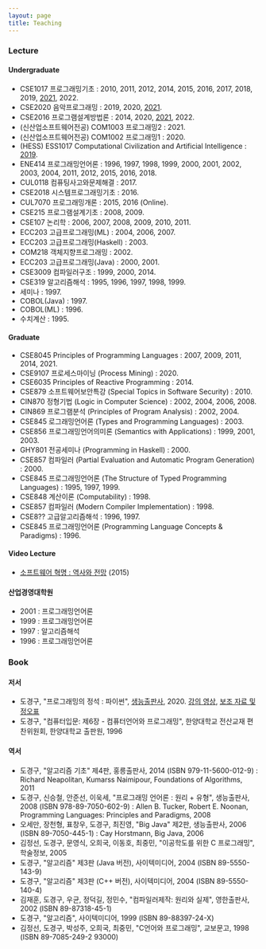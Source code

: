 ```yaml
---
layout: page
title: Teaching
---
```


### Lecture

#### Undergraduate
- CSE1017 프로그래밍기초 : 2010, 2011, 2012, 2014, 2015, 2016, 2017, 2018, 2019, [2021](https://doggzone.github.io/cse1017/), 2022.
- CSE2020 음악프로그래밍 : 2019, 2020, [2021](https://doggzone.github.io/cse2020/).
- CSE2016 프로그램설계방법론 : 2014, 2020, [2021](https://doggzone.github.io/cse2016/), 2022.
- (신산업소프트웨어전공) COM1003 프로그래밍2 : 2021.
- (신산업소프트웨어전공) COM1002 프로그래밍1 : 2020.
- (HESS) ESS1017 Computational Civilization and Artificial Intelligence : [2019](https://doggzone.github.io/CCAI/).
- ENE414 프로그래밍언어론 : 1996, 1997, 1998, 1999, 2000, 2001, 2002, 2003, 2004, 2011, 2012, 2015, 2016, 2018.
- CUL0118 컴퓨팅사고와문제해결 : 2017.
- CSE2018 시스템프로그래밍기초 : 2016.
- CUL7070 프로그래밍개론 : 2015, 2016 (Online).
- CSE215 프로그램설계기초 : 2008, 2009.
- CSE107 논리학 : 2006, 2007, 2008, 2009, 2010, 2011.
- ECC203 고급프로그래밍(ML) : 2004, 2006, 2007.
- ECC203 고급프로그래밍(Haskell) : 2003.
- COM218 객체지향프로그래밍 : 2002.
- ECC203 고급프로그래밍(Java) : 2000, 2001.
- CSE3009 컴파일러구조 : 1999, 2000, 2014.
- CSE319 알고리즘해석 : 1995, 1996, 1997, 1998, 1999.
- 세미나 : 1997.
- COBOL(Java) : 1997.
- COBOL(ML) : 1996.
- 수치계산 : 1995.

#### Graduate
- CSE8045 Principles of Programming Languages : 2007, 2009, 2011, 2014, 2021.
- CSE9107 프로세스마이닝 (Process Mining) : 2020.
- CSE6035 Principles of Reactive Programming : 2014.
- CSE879 소프트웨어보안특강 (Special Topics in Software Security) : 2010.
- CIN870 정형기법 (Logic in Computer Science) : 2002, 2004, 2006, 2008.
- CIN869 프로그램분석 (Principles of Program Analysis) : 2002, 2004.
- CSE845 로그래밍언어론 (Types and Programming Languages) : 2003.
- CSE856 프로그래밍언어의미론 (Semantics with Applications) : 1999, 2001, 2003.
- GHY801 전공세미나 (Programming in Haskell) : 2000.
- CSE857 컴파일러 (Partial Evaluation and Automatic Program Generation) : 2000.
- CSE845 프로그래밍언어론 (The Structure of Typed Programming Languages) : 1995, 1997, 1999.
- CSE848 계산이론 (Computability) : 1998.
- CSE857 컴파일러 (Modern Compiler Implementation) : 1998.
- CSE8?? 고급알고리즘해석 : 1996, 1997.
- CSE845 프로그래밍언어론 (Programming Language Concepts & Paradigms) : 1996.

#### Video Lecture
- [소프트웨어 혁명 : 역사와 전망](https://youtu.be/PrEs7Fbwflk) (2015)

#### 산업경영대학원
- 2001 : 프로그래밍언어론
- 1999 : 프로그래밍언어론
- 1997 : 알고리즘해석
- 1996 : 프로그래밍언어론

### Book

#### 저서
- 도경구, "프로그래밍의 정석 : 파이썬", [생능출판사](https://www.booksr.co.kr/), 2020. [강의 영상](https://youtube.com/playlist?list=PL0UNsS2daHTyoDTctKpITfbW1UtR5ig6L), [보조 자료 및 정오표](https://drive.google.com/drive/folders/1RMa0oL91nP98BOVWfx0tYWFbhhU5VjKy?usp=sharing)
- 도경구, "컴퓨터입문: 제6장 - 컴퓨터언어와 프로그래밍", 한양대학교 전산교재 편찬위원회, 한양대학교 출판원, 1996

#### 역서
- 도경구, "알고리즘 기초" 제4판, 홍릉출판사, 2014
(ISBN 979-11-5600-012-9) : Richard Neapolitan, Kumarss Naimipour, Foundations of Algorithms, 2011
- 도경구, 신승철, 안준선, 이욱세, "프로그래밍 언어론 : 원리 + 유형", 생능출판사, 2008 (ISBN 978-89-7050-602-9) : Allen B. Tucker, Robert E. Noonan, Programming Languages: Principles and Paradigms, 2008
- 오세만, 장천형, 표창우, 도경구, 최진영, "Big Java" 제2판, 생능출판사, 2006 (ISBN 89-7050-445-1) : Cay Horstmann, Big Java, 2006
- 김정선, 도경구, 문영식, 오희국, 이동호, 최중민, "이공학도를 위한 C 프로그래밍", 학술정보, 2005
- 도경구, "알고리즘" 제3판 (Java 버전), 사이텍미디어, 2004 (ISBN 89-5550-143-9)
- 도경구, "알고리즘" 제3판 (C++ 버전), 사이텍미디어, 2004 (ISBN 89-5550-140-4)
- 김재훈, 도경구, 우균, 정덕길, 정민수, "컴파일러제작: 원리와 실제", 영한출판사, 2002 (ISBN 89-87318-45-1)
- 도경구, "알고리즘", 사이텍미디어, 1999 (ISBN 89-88397-24-X)
- 김정선, 도경구, 박성주, 오희국, 최중민, "C언어와 프로그래밍", 교보문고, 1998 (ISBN 89-7085-249-2 93000)
